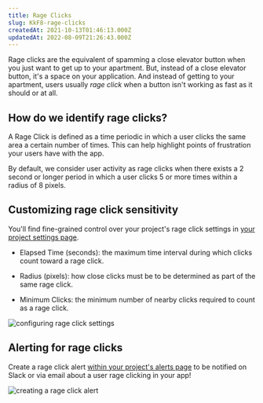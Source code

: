 ```yaml
---
title: Rage Clicks
slug: KkF8-rage-clicks
createdAt: 2021-10-13T01:46:13.000Z
updatedAt: 2022-08-09T21:26:43.000Z
---
```


Rage clicks are the equivalent of spamming a close elevator button when you just want to get up to your apartment. But, instead of a close elevator button, it's a space on your application. And instead of getting to your apartment, users usually _rage click_ when a button isn't working as fast as it should or at all.

## How do we identify rage clicks?

A Rage Click is defined as a time periodic in which a user clicks the same area a certain number of times. This can help highlight points of frustration your users have with the app.

By default, we consider user activity as rage clicks when there exists a 2 second or longer period in which a user clicks 5 or more times within a radius of 8 pixels.

## Customizing rage click sensitivity

You'll find fine-grained control over your project's rage click settings in [your project settings page](https://app.highlight.run/settings).

-   Elapsed Time (seconds): the maximum time interval during which clicks count toward a rage click.

-   Radius (pixels): how close clicks must be to be determined as part of the same rage click.

-   Minimum Clicks: the minimum number of nearby clicks required to count as a rage click.

![configuring rage click settings](https://archbee-image-uploads.s3.amazonaws.com/XPwQFz8tul7ogqGkmtA0y/0sgR-VlLcRpAl9SsbDfR-_image.png)

## Alerting for rage clicks

Create a rage click alert [within your project's alerts page](https://app.highlight.run/alerts) to be notified on Slack or via email about a user rage clicking in your app!

![creating a rage click alert](https://archbee-image-uploads.s3.amazonaws.com/XPwQFz8tul7ogqGkmtA0y/XxyLN8kFXtefRgFf1BBUI_image.png)
